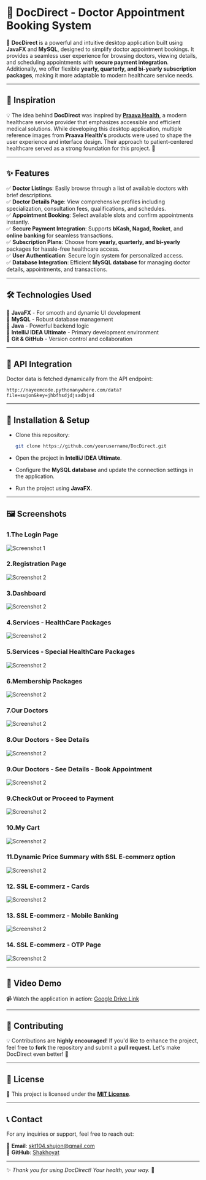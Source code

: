 # 🎯 DocDirect - Doctor Appointment Booking System

🚀 **DocDirect** is a powerful and intuitive desktop application built using **JavaFX** and **MySQL**, designed to simplify doctor appointment bookings. It provides a seamless user experience for browsing doctors, viewing details, and scheduling appointments with **secure payment integration**. Additionally, we offer flexible **yearly, quarterly, and bi-yearly subscription packages**, making it more adaptable to modern healthcare service needs.

---
## 🌟 Inspiration

💡 The idea behind **DocDirect** was inspired by **[Praava Health](https://www.praavahealth.com/)**, a modern healthcare service provider that emphasizes accessible and efficient medical solutions. While developing this desktop application, multiple reference images from **Praava Health's** products were used to shape the user experience and interface design. Their approach to patient-centered healthcare served as a strong foundation for this project. 🚀

---
## ✨ Features

✅ **Doctor Listings**: Easily browse through a list of available doctors with brief descriptions.  
✅ **Doctor Details Page**: View comprehensive profiles including specialization, consultation fees, qualifications, and schedules.  
✅ **Appointment Booking**: Select available slots and confirm appointments instantly.  
✅ **Secure Payment Integration**: Supports **bKash, Nagad, Rocket**, and **online banking** for seamless transactions.  
✅ **Subscription Plans**: Choose from **yearly, quarterly, and bi-yearly** packages for hassle-free healthcare access.  
✅ **User Authentication**: Secure login system for personalized access.  
✅ **Database Integration**: Efficient **MySQL database** for managing doctor details, appointments, and transactions.



---

## 🛠️ Technologies Used

🔹 **JavaFX** - For smooth and dynamic UI development  
🔹 **MySQL** - Robust database management  
🔹 **Java** - Powerful backend logic  
🔹 **IntelliJ IDEA Ultimate** - Primary development environment  
🔹 **Git & GitHub** - Version control and collaboration

---

## 🔗 API Integration

Doctor data is fetched dynamically from the API endpoint:

```
http://nayeemcode.pythonanywhere.com/data?file=sujon&key=jhbfhsdjdjsadbjsd
```

---

## 🚀 Installation & Setup

- Clone this repository:
   ```sh
   git clone https://github.com/yourusername/DocDirect.git
   ```
- Open the project in **IntelliJ IDEA Ultimate**.

-  Configure the **MySQL database** and update the connection settings in the application.

- Run the project using **JavaFX**.

---

## 🖼️ Screenshots
### 1.The Login Page
![Screenshot 1](ReadMe_Images/1.png)
### 2.Registration Page
![Screenshot 2](ReadMe_Images/2.png)
### 3.Dashboard
![Screenshot 2](ReadMe_Images/3.png)
### 4.Services - HealthCare Packages
![Screenshot 2](ReadMe_Images/4.png)
### 5.Services - Special HealthCare Packages
![Screenshot 2](ReadMe_Images/5.png)
### 6.Membership Packages
![Screenshot 2](ReadMe_Images/6.png)
### 7.Our Doctors
![Screenshot 2](ReadMe_Images/7.png)
### 8.Our Doctors - See Details
![Screenshot 2](ReadMe_Images/8.png)
### 9.Our Doctors - See Details - Book Appointment
![Screenshot 2](ReadMe_Images/8_2.png)
### 9.CheckOut or Proceed to Payment
![Screenshot 2](ReadMe_Images/9.png)
### 10.My Cart
![Screenshot 2](ReadMe_Images/10.png)
### 11.Dynamic Price Summary with SSL E-commerz option
![Screenshot 2](ReadMe_Images/11.png)
### 12. SSL E-commerz - Cards
![Screenshot 2](ReadMe_Images/12.png)
### 13. SSL E-commerz - Mobile Banking
![Screenshot 2](ReadMe_Images/13.png)
### 14. SSL E-commerz - OTP Page
![Screenshot 2](ReadMe_Images/14.png)

---
## 🎥 Video Demo

📹 Watch the application in action: [Google Drive Link](https://drive.google.com/file/d/197sZgBH5CF77WtfC4CavYzLGptnw0jvs/view?usp=drive_link)


---

## 🤝 Contributing

💡 Contributions are **highly encouraged**! If you'd like to enhance the project, feel free to **fork** the repository and submit a **pull request**. Let's make DocDirect even better! 🚀

---

## 📜 License

📄 This project is licensed under the **[MIT License](LICENSE)**.

---

## 📞 Contact

For any inquiries or support, feel free to reach out:

📧 **Email**: [skt104.shujon@gmail.com](mailto:your.email@example.com)  
🔗 **GitHub**: [Shakhoyat](https://github.com/Shakhoyat)

---

✨ *Thank you for using DocDirect! Your health, your way.* 💙

